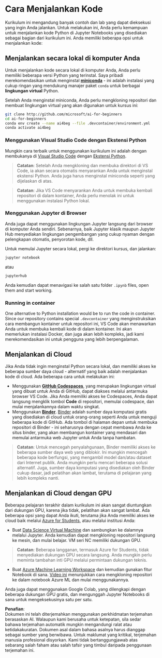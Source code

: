 # Cara Menjalankan Kode

Kurikulum ini mengandung banyak contoh dan lab yang dapat dieksekusi yang ingin Anda jalankan. Untuk melakukan ini, Anda perlu kemampuan untuk menjalankan kode Python di Jupyter Notebooks yang disediakan sebagai bagian dari kurikulum ini. Anda memiliki beberapa opsi untuk menjalankan kode:

## Menjalankan secara lokal di komputer Anda

Untuk menjalankan kode secara lokal di komputer Anda, Anda perlu memiliki beberapa versi Python yang terinstal. Saya pribadi merekomendasikan untuk menginstal **[miniconda](https://conda.io/en/latest/miniconda.html)** - ini adalah instalasi yang cukup ringan yang mendukung manajer paket `conda` untuk berbagai **lingkungan virtual** Python.

Setelah Anda menginstal miniconda, Anda perlu mengkloning repositori dan membuat lingkungan virtual yang akan digunakan untuk kursus ini:

```bash
git clone http://github.com/microsoft/ai-for-beginners
cd ai-for-beginners
conda env create --name ai4beg --file .devcontainer/environment.yml
conda activate ai4beg
```

### Menggunakan Visual Studio Code dengan Ekstensi Python

Mungkin cara terbaik untuk menggunakan kurikulum ini adalah dengan membukanya di [Visual Studio Code](http://code.visualstudio.com/?WT.mc_id=academic-77998-cacaste) dengan [Ekstensi Python](https://marketplace.visualstudio.com/items?itemName=ms-python.python&WT.mc_id=academic-77998-cacaste).

> **Catatan**: Setelah Anda mengkloning dan membuka direktori di VS Code, ia akan secara otomatis menyarankan Anda untuk menginstal ekstensi Python. Anda juga harus menginstal miniconda seperti yang dijelaskan di atas.

> **Catatan**: Jika VS Code menyarankan Anda untuk membuka kembali repositori di dalam kontainer, Anda perlu menolak ini untuk menggunakan instalasi Python lokal.

### Menggunakan Jupyter di Browser

Anda juga dapat menggunakan lingkungan Jupyter langsung dari browser di komputer Anda sendiri. Sebenarnya, baik Jupyter klasik maupun Jupyter Hub menyediakan lingkungan pengembangan yang cukup nyaman dengan pelengkapan otomatis, penyorotan kode, dll.

Untuk memulai Jupyter secara lokal, pergi ke direktori kursus, dan jalankan:

```bash
jupyter notebook
```
atau
```bash
jupyterhub
```
Anda kemudian dapat menavigasi ke salah satu folder `.ipynb` files, open them and start working.

### Running in container

One alternative to Python installation would be to run the code in container. Since our repository contains special `.devcontainer` yang menginstruksikan cara membangun kontainer untuk repositori ini, VS Code akan menawarkan Anda untuk membuka kembali kode di dalam kontainer. Ini akan memerlukan instalasi Docker, dan juga akan lebih kompleks, jadi kami merekomendasikan ini untuk pengguna yang lebih berpengalaman.

## Menjalankan di Cloud

Jika Anda tidak ingin menginstal Python secara lokal, dan memiliki akses ke beberapa sumber daya cloud - alternatif yang baik adalah menjalankan kode di cloud. Ada beberapa cara untuk melakukan ini:

* Menggunakan **[GitHub Codespaces](https://github.com/features/codespaces)**, yang merupakan lingkungan virtual yang dibuat untuk Anda di GitHub, dapat diakses melalui antarmuka browser VS Code. Jika Anda memiliki akses ke Codespaces, Anda dapat langsung mengklik tombol **Code** di repositori, memulai codespace, dan mulai menjalankannya dalam waktu singkat.
* Menggunakan **[Binder](https://mybinder.org/v2/gh/microsoft/ai-for-beginners/HEAD)**. [Binder](https://mybinder.org) adalah sumber daya komputasi gratis yang disediakan di cloud untuk orang-orang seperti Anda untuk menguji beberapa kode di GitHub. Ada tombol di halaman depan untuk membuka repositori di Binder - ini seharusnya dengan cepat membawa Anda ke situs binder, yang akan membangun kontainer yang mendasari dan memulai antarmuka web Jupyter untuk Anda tanpa hambatan.

> **Catatan**: Untuk mencegah penyalahgunaan, Binder memiliki akses ke beberapa sumber daya web yang diblokir. Ini mungkin mencegah beberapa kode berfungsi, yang mengambil model dan/atau dataset dari Internet publik. Anda mungkin perlu mencari beberapa solusi alternatif. Juga, sumber daya komputasi yang disediakan oleh Binder cukup dasar, jadi pelatihan akan lambat, terutama di pelajaran yang lebih kompleks nanti.

## Menjalankan di Cloud dengan GPU

Beberapa pelajaran terakhir dalam kurikulum ini akan sangat diuntungkan dari dukungan GPU, karena jika tidak, pelatihan akan sangat lambat. Ada beberapa opsi yang dapat Anda ikuti, terutama jika Anda memiliki akses ke cloud baik melalui [Azure for Students](https://azure.microsoft.com/free/students/?WT.mc_id=academic-77998-cacaste), atau melalui institusi Anda:

* Buat [Data Science Virtual Machine](https://docs.microsoft.com/learn/modules/intro-to-azure-data-science-virtual-machine/?WT.mc_id=academic-77998-cacaste) dan sambungkan ke dalamnya melalui Jupyter. Anda kemudian dapat mengkloning repositori langsung ke mesin, dan mulai belajar. VM seri NC memiliki dukungan GPU.

> **Catatan**: Beberapa langganan, termasuk Azure for Students, tidak menyediakan dukungan GPU secara langsung. Anda mungkin perlu meminta tambahan inti GPU melalui permintaan dukungan teknis.

* Buat [Azure Machine Learning Workspace](https://azure.microsoft.com/services/machine-learning/?WT.mc_id=academic-77998-cacaste) dan kemudian gunakan fitur Notebook di sana. [Video ini](https://azure-for-academics.github.io/quickstart/azureml-papers/) menunjukkan cara mengkloning repositori ke dalam notebook Azure ML dan mulai menggunakannya.

Anda juga dapat menggunakan Google Colab, yang dilengkapi dengan beberapa dukungan GPU gratis, dan mengunggah Jupyter Notebooks di sana untuk mengeksekusinya satu per satu.

**Penafian**:  
Dokumen ini telah diterjemahkan menggunakan perkhidmatan terjemahan berasaskan AI. Walaupun kami berusaha untuk ketepatan, sila sedar bahawa terjemahan automatik mungkin mengandungi ralat atau ketidakakuratan. Dokumen asal dalam bahasa asalnya harus dianggap sebagai sumber yang berwibawa. Untuk maklumat yang kritikal, terjemahan manusia profesional disyorkan. Kami tidak bertanggungjawab atas sebarang salah faham atau salah tafsir yang timbul daripada penggunaan terjemahan ini.